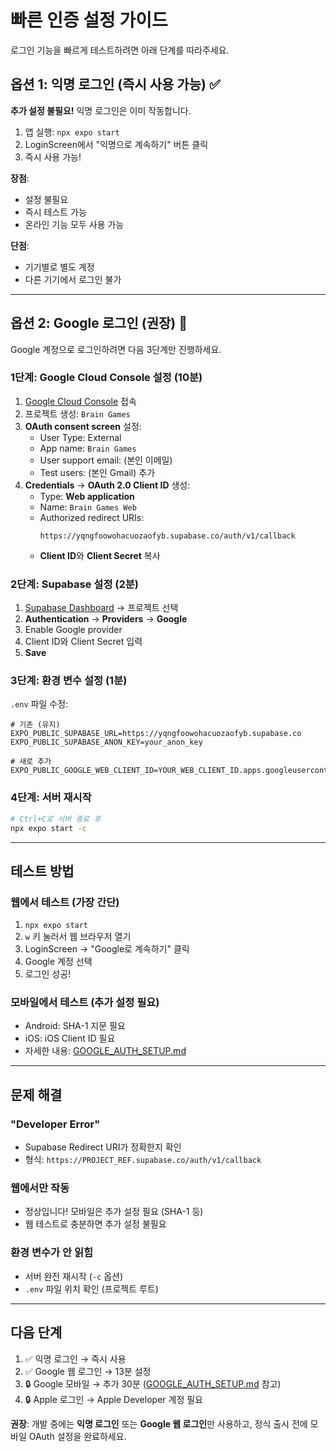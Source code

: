 # 빠른 인증 설정 가이드

로그인 기능을 빠르게 테스트하려면 아래 단계를 따라주세요.

## 옵션 1: 익명 로그인 (즉시 사용 가능) ✅

**추가 설정 불필요!** 익명 로그인은 이미 작동합니다.

1. 앱 실행: `npx expo start`
2. LoginScreen에서 "익명으로 계속하기" 버튼 클릭
3. 즉시 사용 가능!

**장점**:
- 설정 불필요
- 즉시 테스트 가능
- 온라인 기능 모두 사용 가능

**단점**:
- 기기별로 별도 계정
- 다른 기기에서 로그인 불가

---

## 옵션 2: Google 로그인 (권장) 🔐

Google 계정으로 로그인하려면 다음 3단계만 진행하세요.

### 1단계: Google Cloud Console 설정 (10분)

1. [Google Cloud Console](https://console.cloud.google.com/) 접속
2. 프로젝트 생성: `Brain Games`
3. **OAuth consent screen** 설정:
   - User Type: External
   - App name: `Brain Games`
   - User support email: (본인 이메일)
   - Test users: (본인 Gmail) 추가
4. **Credentials** → **OAuth 2.0 Client ID** 생성:
   - Type: **Web application**
   - Name: `Brain Games Web`
   - Authorized redirect URIs:
     ```
     https://yqngfoowohacuozaofyb.supabase.co/auth/v1/callback
     ```
   - **Client ID**와 **Client Secret** 복사

### 2단계: Supabase 설정 (2분)

1. [Supabase Dashboard](https://app.supabase.com/) → 프로젝트 선택
2. **Authentication** → **Providers** → **Google**
3. Enable Google provider
4. Client ID와 Client Secret 입력
5. **Save**

### 3단계: 환경 변수 설정 (1분)

`.env` 파일 수정:

```env
# 기존 (유지)
EXPO_PUBLIC_SUPABASE_URL=https://yqngfoowohacuozaofyb.supabase.co
EXPO_PUBLIC_SUPABASE_ANON_KEY=your_anon_key

# 새로 추가
EXPO_PUBLIC_GOOGLE_WEB_CLIENT_ID=YOUR_WEB_CLIENT_ID.apps.googleusercontent.com
```

### 4단계: 서버 재시작

```bash
# Ctrl+C로 서버 종료 후
npx expo start -c
```

---

## 테스트 방법

### 웹에서 테스트 (가장 간단)
1. `npx expo start`
2. `w` 키 눌러서 웹 브라우저 열기
3. LoginScreen → "Google로 계속하기" 클릭
4. Google 계정 선택
5. 로그인 성공!

### 모바일에서 테스트 (추가 설정 필요)
- Android: SHA-1 지문 필요
- iOS: iOS Client ID 필요
- 자세한 내용: [GOOGLE_AUTH_SETUP.md](./GOOGLE_AUTH_SETUP.md)

---

## 문제 해결

### "Developer Error"
- Supabase Redirect URI가 정확한지 확인
- 형식: `https://PROJECT_REF.supabase.co/auth/v1/callback`

### 웹에서만 작동
- 정상입니다! 모바일은 추가 설정 필요 (SHA-1 등)
- 웹 테스트로 충분하면 추가 설정 불필요

### 환경 변수가 안 읽힘
- 서버 완전 재시작 (`-c` 옵션)
- `.env` 파일 위치 확인 (프로젝트 루트)

---

## 다음 단계

1. ✅ 익명 로그인 → 즉시 사용
2. ✅ Google 웹 로그인 → 13분 설정
3. 🔒 Google 모바일 → 추가 30분 ([GOOGLE_AUTH_SETUP.md](./GOOGLE_AUTH_SETUP.md) 참고)
4. 🔒 Apple 로그인 → Apple Developer 계정 필요

**권장**: 개발 중에는 **익명 로그인** 또는 **Google 웹 로그인**만 사용하고,
정식 출시 전에 모바일 OAuth 설정을 완료하세요.
